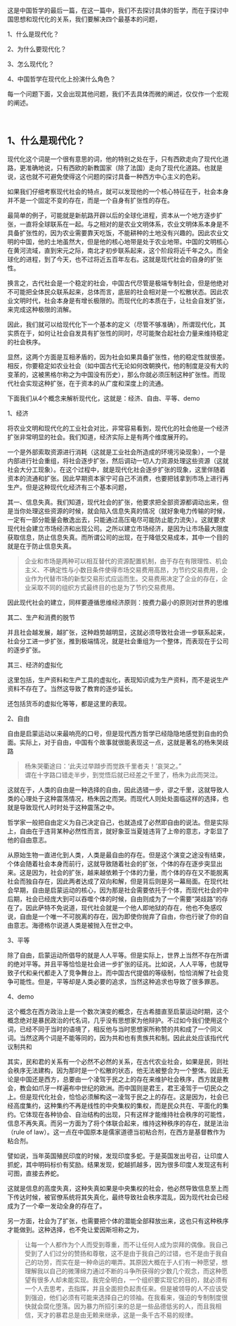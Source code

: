 <p data-pid="wr1eC5AZ">这是中国哲学的最后一篇，在这一篇中，我们不去探讨具体的哲学，而在于探讨中国思想和现代化的关系，我们要解决四个最基本的问题，</p><p data-pid="yFY4MVUa">1、什么是现代化？</p><p data-pid="7BTGmvZT">2、为什么要现代化？</p><p data-pid="k2ugx4iS">3、怎么现代化？</p><p data-pid="1CAn9sod">4、中国哲学在现代化上扮演什么角色？</p><p data-pid="pIeEQmm1">每一个问题下面，又会出现其他问题，我们不去具体而微的阐述，仅仅作一个宏观的阐述。</p><p><br></p><h2>1、什么是现代化？</h2><p data-pid="twardKZF">现代化这个词是一个很有意思的词，他的特别之处在于，只有西欧走向了现代化道路，更准确地说，只有西欧的新教国家（除了法国）走向了现代化道路。也就是说，这也就不可避免使得这个问题的探讨具备一种西方中心主义的色彩。</p><p data-pid="nE9rWjd_">如果我们仔细考察现代社会的特点，就可以发现他的一个核心特征在于，社会本身并不是一个固定不变的存在，而是一个自身有扩张性的存在。</p><p data-pid="AYg9Kshs">最简单的例子，可能就是新航路开辟以后的全球化进程，资本从一个地方逐步扩张，一直将全球联系在一起。与之相对的是农业文明体系，农业文明体系本身是不具备扩张性的，因为农业需要靠天吃饭，不能耕种的土地没有兴趣的。因此农业文明的中国，他的土地虽然大，但是他的核心地带是处于农业地带。中国的文明核心在黄河流域，直到宋元之际，南北才初步联系起来，这个阶段将近千年之久。而全球化的进程，到了今天，也不过将近五百年左右。这就是现代社会的自身的扩张性。</p><p data-pid="uNHkYtR_">换言之，古代社会是一个稳定的社会，中国古代尽管是极端专制社会，但是他绝对不可能把全体民众联系起来，总体而言，底层的社会相对是一个松散状态。因此农业文明时代，社会本身是有增长极限的。而现代化的本质在于，让社会自发扩张，来完成这种极限的消解。</p><p data-pid="XiargeIC">因此，我们就可以给现代化下一个基本的定义（尽管不够准确），所谓现代化，其实质在于，如何让社会自发具有扩张性的同时，尽可能聚合起社会力量来维持稳定的社会秩序。</p><p data-pid="BvoG2n_8">显然，这两个方面是互相矛盾的，因为社会如果具备扩张性，他的稳定性就很差。相反，你要稳定如农业社会（如中国古代无论如何改朝换代，他的制度是没有大的变革的，这被黑格尔称之为中国没有历史），那么你就必须压制这种扩张性。而现代社会实现这种扩张，在于资本的从广度和深度上的流通。</p><p data-pid="_8SWvuMT">下面我们从4个概念来解析现代化，这就是：经济、自由、平等、demo</p><p data-pid="oAUn5cg7">1、经济</p><p data-pid="0qtv8alB">将农业文明和现代化的工业社会对比，非常容易看到，现代化的社会他是一个经济扩张非常明显的社会。我们知道，经济实际上是有两个维度展开的。</p><p data-pid="yfEW45rj">一个是外部索取资源进行消耗（这就是工业社会所造成的环境污染现象），一个是内部进行社会重组，将社会逐步扩张，然后调动一切人力资源处理这些资源（这就社会大分工现象）。在这个过程中，就是现代化社会逐步扩张的现象，这里伴随着资本的流通和扩张。因此早期资本家宁可自己不消费，也要把钱拿到市场上进行再生产。但是这种现代化经济有三个基本问题，</p><p data-pid="xETbrfO8">其一、信息失真。我们知道，现代社会的扩张，他要求把全部资源都调动出来，但是当你处理这些资源的时候，就会陷入信息失真的情况（就好象电力传输的时候，一定有一部分能量会散逸出去，只能通过高压电尽可能防止能力流失）。这就要求现代社会建立市场经济和出现公司。之所以建立市场经济，是因为让市场最大限度获取信息，防止信息失真。而所谓公司的出现，在于降低交易成本，其中一个目的就是在于防止信息失真。</p><blockquote data-pid="SocHJvh4">企业和市场是两种可以相互替代的资源配置机制，由于存在有限理性、机会主义、不确定性与小数目条件使得市场交易费用高昂，为节约交易费用，企业作为代替市场的新型交易形式应运而生。交易费用决定了企业的存在，企业采取不同的组织方式最终目的也是为了节约交易费用。</blockquote><p data-pid="VdTJQp0f">因此现代社会的建立，同样要遵循思维经济原则：按费力最小的原则对世界的思维</p><p data-pid="Vr3WcqLG">其二、生产和消费的脱节</p><p data-pid="2V_EwtlI">并且社会越发展，越扩张，这种趋势越明显，这就必须导致社会进一步联系起来，社会分工进一步扩张，推到极端情况，就是社会重组为一个整体，而表现在于公司的逐步扩张。</p><p data-pid="Wxsx8Kyx">其三、经济的虚拟化</p><p data-pid="RcDlcs6q">这里包括，生产资料和生产工具的虚拟化，表现知识成为生产资料，而不是说生产资料不存在了。当然这导致了教育的逐步延长。</p><p data-pid="hyhqkzlB">还包括货币的虚拟化等等，都是这里的表现。</p><p data-pid="qYAPp8TX">2、自由</p><p data-pid="boa41XPx">自由是启蒙运动以来最响亮的口号，但是现代西方哲学已经隐隐地感觉到自由的负面。实际上，对于自由，中国有个故事就很能表现这一点，这就是著名的杨朱哭歧路</p><blockquote data-pid="Tb9Jjug-">杨朱哭衢途曰：‘此夫过举蹞步而觉跌千里者夫！’哀哭之。”<br>谓在十字路口错走半步，到觉悟后就已经差之千里了，杨朱为此而哭泣。</blockquote><p data-pid="ow90kNaK">这就在于，人类的自由是一种选择的自由，因此选错一步，谬之千里，这就导致人类的心理处于这种震荡情况，杨朱因之而哭。而现代人则处处面临这样的选择，也就是导致现代人时时处于这种震荡之中。</p><p data-pid="mac8OYkQ">哲学家一般把自由定义为自己决定自己，也就造成了必然即自由的说法。但是实际上，自由在于违背某种必然性而言，就好象亚当夏娃违背了上帝的意志，才彰显了他的自由意志。</p><p data-pid="8B3_LDIz">从原始生物一直进化到人类，人类是最自由的存在。但是这个演变之途没有结束，个体会随着社会本身而前行，这就导致随着社会的扩张，个体的存在逐步突显出来。这是因为，社会的扩张，越来越依赖于个体的力量，而个体的存在又不能脱离社会而独自存在，因此两者达成了双向和解，但是背后则是另一幕局面。在现代社会早期，自由是启蒙运动的核心，因为那是社会需要依托于个体，而现代社会的中后期，社会已经庞大到可以吞噬个体的时候，自由则成为了一个需要“哭歧路”的存在了。因此萨特不免说道，现代社会就是一个他人即地狱的存在，他也不免感叹说，自由是一个唯一不可脱离的存在，因为即使你抛弃了自由，你也行驶了你的自由意志。海德格尔说道人类是被抛入在世之中。</p><p data-pid="ylLdeECM">3、平等</p><p data-pid="6ZyYNcOD">除了自由，启蒙运动所倡导的就是人人平等。但是实际上，世界上当然不存在所谓的绝对平等。并且平等恰恰是社会进一步扩张的征兆。比如说，人人平等，也就导致子代和亲代都走入了竞争舞台上。而中国古代提倡的等级制，恰恰消解了社会竞争可能性。但是，平等却是人类必要的追求，当然这种追求也导致了很多罪恶。</p><p data-pid="iBb4zHeM">4、demo</p><p data-pid="3L8jDSpQ">这个概念在西方政治上是一个数次演变的概念，在古希腊直至启蒙运动时期，这个概念绝对是暴民政治的代名词，几乎没有思想家为他辩护。不过如今我们使用这个词，已经不同于当时的语境了，相反他与当时思想家所称赞的共和成了一个同义词。当然这两个词是不能等同的，因为共和也有贵族共和制。因此此处应该指代代议制共和</p><p data-pid="zMotcaGe">其实，民和君的关系有一个必然不必然的关系，在古代农业社会，如果是民，则社会秩序无法建构，因为那时是一个松散的状态，他无法被整合为一个整体。因此无论是中国还是西方，总要由一个凌驾于民之上的存在来维护社会秩序，西方就是教会，教会如爪牙一样遍布中世纪的欧洲。而中国则是君王，君王凌驾于一切民众之上。但是现代化社会，恰恰必须解构这一凌驾于民之上的存在。这是因为，社会已经高度集约，这种集约不再是线性的中央集权的集权，而是民众共在、平面化的集约。它体现在各种协会、自治结构的出现，只有这样才能维持社会秩序的可能性，信息不再失真。而另一方面为了将个体联合起来，维持这种秩序的存在，就是法治（rule of law）。这一点在中国原本是儒家道德当初粘合剂，在西方是基督教作为粘合剂。</p><p data-pid="v7rNS8uc">譬如说，当年英国殖民印度的时候，发现印度多蛇。于是英国发出号召，让印度人抓蛇，其中明码标价有奖励。结果发现，蛇越抓越多，因为很多印度人发现这有利可图，直接去养蛇。</p><p data-pid="kYr8cVha">这就是信息的高度失真，这种失真如果是中央集权的社会，他必然导致信息至上而下传达时候，被官僚系统将其失真化，最终导致社会秩序混乱，因为现代社会已经成为了一个牵一发动全身的存在了。</p><p data-pid="7mlTcmLi">另一方面，社会为了扩张，也需要把个体的潜能全部释放出来，这也只有这种秩序才能做到。这种选择，也不免让爱因斯坦称之为，</p><blockquote data-pid="d8xaP3yr">让每一个人都作为个人而受到尊重，而不让任何人成为崇拜的偶像。我自己受到了人们过分的赞扬和尊敬，这不是由于我自己的过错，也不是由于我自己的功劳，而实在是一种命运的嘲弄。其原因大概在于人们有一种愿望，想理解我以自己的微薄绵力通过不断的斗争所获得的少数几个观念，而这种愿望有很多人却未能实现。我完全明白，一个组织要实现它的目的，就必须有一个人去思考，去指挥，并且全面担负起责任来。但是被领导的人不应该受到强迫，他们必须有可能来选择自己的领袖。在我看来，强迫的专制制度很快就会腐化堕落。因为暴力所招引来的总是一些品德低劣的人，而且我相信，天才的暴君总是由无赖来继承，这是一条千古不易的规律。</blockquote>